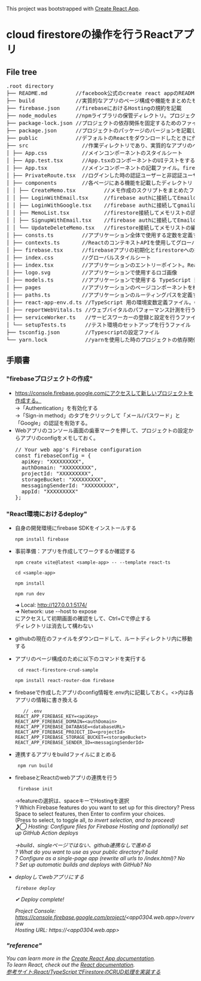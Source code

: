 This project was bootstrapped with [Create React App](https://github.com/facebook/create-react-app).
# cloud firestoreの操作を行うReactアプリ
## File tree

<pre>
.root directory
├── README.md         //facebook公式のcreate react appのREADMEを含む
├── build             //実質的なアプリのページ構成や機能をまとめたもの、本アプリではfirebaseのコンパイル先として使用。reate React Appを使用した場合はBuildが作られる
├── firebase.json     //firebaseにおけるHostingの規約を記載
├── node_modules      //npmライブラリの保管ディレクトリ。プロジェクトが依存する npmパッケージが格納される
├── package-lock.json //プロジェクトの依存関係を固定するためのファイルでパッケージのバージョンに制限をかける
├── package.json      //プロジェクトのパッケージのバージョンを記載したjsonファイル
├── public            //デフォルトのReactをダウンロードしたときに作られるファイル。一般的にはこのディレクトリをコンパイルする
├── src                 //作業ディレクトリであり、実質的なアプリのページ構成や機能をまとめたもの
│ ├── App.css           //メインコンポーネントのスタイルシート
│ ├── App.test.tsx      //App.tsxのコンポーネントのUIテストをするファイル。React testing liblaryを使用する
│ ├── App.tsx           //メインコンポーネントの記載ファイル。firebaseとの連携やページ機能について記載されている
│ ├── PrivateRoute.tsx  //ログインした時の認証ユーザーと非認証ユーザーを分けるコンポーネント
│ ├── components        //各ページにある機能を記載したディレクトリ
│ │ ├── CreateMemo.tsx         //メモ作成のスクリプトをまとめたファイル。firestore接続してメモの作成を行う
│ │ ├── LoginWithEmail.tsx     //firebase authに接続してEmailのログイン認証を行う
│ │ ├── LoginWithGoogle.tsx    //firebase authに接続してgmailによるログイン認証を行う
│ │ ├── MemoList.tsx           //firestore接続してメモリストの読み込みを行う
│ │ ├── SignupWithEmail.tsx    //firebase authに接続してEmailのサインアップユーザー登録を行う
│ │ └── UpdateDeleteMemo.tsx   //firestore接続してメモリストの編集を行う
│ ├── consts.ts         //アプリケーション全体で使用する定数を定義するファイル。APIのエンドポイントや固定の文字列、色などの定数を指定。
│ ├── contexts.ts       //ReactのコンテキストAPIを使用してグローバルな状態を管理するファイル。例えば、ユーザー情報やテーマ設定などのコンテキストが定義
│ ├── firebase.tsx      //firebaseアプリの初期化とfirestoreへの接続を設定。.envからAPI接続の設定ファイルを呼び出す
│ ├── index.css         //グローバルスタイルシート
│ ├── index.tsx         //アプリケーションのエントリーポイント。ReactDOM を使用して App コンポーネントを HTML のルート要素にマウント
│ ├── logo.svg          //アプリケーションで使用するロゴ画像
│ ├── models.ts         //アプリケーションで使用する TypeScript 型定義を含むファイル
│ ├── pages             //アプリケーションのページコンポーネントを格納するディレクトリ
│ ├── paths.ts          //アプリケーションのルーティングパスを定義するファイル
│ ├── react-app-env.d.ts //TypeScript 用の環境変数定義ファイル。Create React App によって生成される設定ファイル
│ ├── reportWebVitals.ts //ウェブバイタルのパフォーマンス計測を行うファイル。
│ ├── serviceWorker.ts   //サービスワーカーの登録と設定を行うファイル
│ └── setupTests.ts      //テスト環境のセットアップを行うファイル
├── tsconfig.json        //Typescriptの設定ファイル
└── yarn.lock            //yarnを使用した時のプロジェクトの依存関係を固定するためのファイル。npmを使用している場合は必須ではない
</pre>


## 手順書

### "firebaseプロジェクトの作成"
- https://console.firebase.google.comにアクセスして新しいプロジェクトを作成する。  
  →「Authentication」を有効化する<br />
  →「Sign-in method」のタブをクリックして「メール/パスワード」と「Google」の認証を有効する。  
- Webアプリのコンソール画面の歯車マークを押して、プロジェクトの設定からアプリのconfigをメモしておく。
  <pre>
  // Your web app's Firebase configuration  
  const firebaseConfig = {  
    apiKey: "XXXXXXXXX",  
    authDomain: "XXXXXXXXX",  
    projectId: "XXXXXXXXX",  
    storageBucket: "XXXXXXXXX",  
    messagingSenderId: "XXXXXXXXX",  
    appId: "XXXXXXXXX"  
  };
  </pre>
  
### "React環境におけるdeploy"
- 自身の開発環境にfirebase SDKをインストールする

      npm install firebase
- 事前準備：アプリを作成してワークするか確認する
      
      npm create vite@latest <sample-app> -- --template react-ts
  
      cd <sample-app>
  
      npm install
  
      npm run dev  
  ➜  Local:   http://127.0.0.1:5174/  
  ➜  Network: use --host to expose  
  にアクセスして初期画面の確認をして、Ctrl+Cで停止する  
  ディレクトリは消去して構わない  
- githubの現在のファイルをダウンロードして、ルートディレクトリ内に移動する  
- アプリのページ構成のために以下のコマンドを実行する
  
       cd react-firestore-crud-sample
  
      npm install react-router-dom firebase   
- firebaseで作成したアプリのconfig情報を.env内に記載しておく。<>内は各アプリの情報に書き換える

         // .env  
      REACT_APP_FIREBASE_KEY=<apiKey>  
      REACT_APP_FIREBASE_DOMAIN=<authDomain>  
      REACT_APP_FIREBASE_DATABASE=<databaseURL>  
      REACT_APP_FIREBASE_PROJECT_ID=<projectId>  
      REACT_APP_FIREBASE_STORAGE_BUCKET=<storageBucket>  
      REACT_APP_FIREBASE_SENDER_ID=<messagingSenderId>  
-  連携するアプリをbuildファイルにまとめる

        npm run build  
-  firebaseとReactのwebアプリの連携を行う
    
        firebase init  
   →featureの選択は、spaceキーでHostingを選択  
    ? Which Firebase features do you want to set up for this directory? Press Space to select features, then Enter to confirm your choices.  
     (Press <space> to select, <a> to toggle all, <i> to invert selection, and <enter> to proceed)  
    ❯◯ Hosting: Configure files for Firebase Hosting and (optionally) set up GitHub Action deploys
  
   →build、singleページではない、github連携なしで進める  
    ? What do you want to use as your public directory? build  
    ? Configure as a single-page app (rewrite all urls to /index.html)? No  
    ? Set up automatic builds and deploys with GitHub? No  
- deployしてwebアプリにする  
  
      firebase deploy  
  
  ✔  Deploy complete!  

    Project Console: https://console.firebase.google.com/project/<app0304.web.app>/overview  
    Hosting URL: https://<app0304.web.app>  

### "reference"
You can learn more in the [Create React App documentation](https://facebook.github.io/create-react-app/docs/getting-started).<br>
To learn React, check out the [React documentation](https://reactjs.org/).<br>
[参考サイト:React/TypeScriptでFirestoreのCRUD処理を実装する
](https://btj0.com/blog/react/firestore-crud/)

